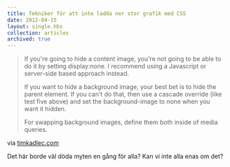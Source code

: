 ```yaml
---
title: Tekniker för att inte ladda ner stor grafik med CSS
date: 2012-04-15
layout: single.hbs
collection: articles
archived: true
---
```

> If you're going to hide a content image, you're not going to be able
> to do it by setting display:none. I recommend using a Javascript or
> server-side based approach instead.
>
> If you want to hide a background image, your best bet is to hide the
> parent element. If you can't do that, then use a cascade override
> (like test five above) and set the background-image to none when you
> want it hidden.
>
> For swapping background images, define them both inside of media
> queries.

via
[timkadlec.com](http://timkadlec.com/2012/04/media-query-asset-downloading-results/)

Det här borde väl döda myten en gång för alla? Kan vi inte alla enas om
det?